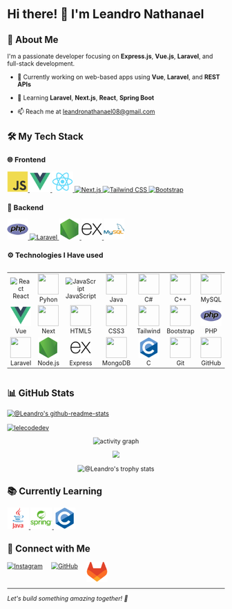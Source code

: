 # Hi there! 👋 I'm Leandro Nathanael

## 🚀 About Me

I'm a passionate developer focusing on **Express.js**, **Vue.js**, **Laravel**, and full-stack development.

- 🔭 Currently working on web-based apps using **Vue**, **Laravel**, and **REST APIs**
- 🌱 Learning **Laravel**, **Next.js**, **React**, **Spring Boot**

- 📫 Reach me at [leandronathanael08@gmail.com](mailto:leandronathanael08@gmail.com)

## 🛠️ My Tech Stack

### 🌐 Frontend

<p align="left"> <a href="https://developer.mozilla.org/en-US/docs/Web/JavaScript" target="_blank" rel="noreferrer"> <img src="https://raw.githubusercontent.com/devicons/devicon/master/icons/javascript/javascript-original.svg" alt="JavaScript" width="48" height="48"/> </a> <a href="https://vuejs.org/" target="_blank" rel="noreferrer"> <img src="https://raw.githubusercontent.com/devicons/devicon/master/icons/vuejs/vuejs-original.svg" alt="Vue.js" width="48" height="48"/> </a> <a href="https://reactjs.org/" target="_blank" rel="noreferrer"> <img src="https://raw.githubusercontent.com/devicons/devicon/master/icons/react/react-original.svg" alt="React" width="48" height="48"/> </a> <a href="https://nextjs.org/" target="_blank" rel="noreferrer"> <img src="https://www.vectorlogo.zone/logos/nextjs/nextjs-icon.svg" alt="Next.js" width="48" height="48"/> </a> <a href="https://tailwindcss.com/" target="_blank" rel="noreferrer"> <img src="https://www.svgrepo.com/show/374118/tailwind.svg" alt="Tailwind CSS" width="48" height="48"/> </a> <a href="https://getbootstrap.com" target="_blank" rel="noreferrer"> <img src="https://cdn.worldvectorlogo.com/logos/bootstrap-5-1.svg" alt="Bootstrap" width="48" height="48"/> </a> </p>

### 🧠 Backend

<p align="left"> <a href="https://www.php.net" target="_blank" rel="noreferrer"> <img src="https://raw.githubusercontent.com/devicons/devicon/master/icons/php/php-original.svg" alt="PHP" width="48" height="48"/> </a> <a href="https://laravel.com/" target="_blank" rel="noreferrer"> <img src="https://www.svgrepo.com/show/353985/laravel.svg" alt="Laravel" width="48" height="48"/> </a> <a href="https://nodejs.org/" target="_blank" rel="noreferrer"> <img src="https://raw.githubusercontent.com/devicons/devicon/master/icons/nodejs/nodejs-original.svg" alt="Node.js" width="48" height="48"/> </a> <a href="https://expressjs.com/" target="_blank" rel="noreferrer"> <img src="https://raw.githubusercontent.com/devicons/devicon/master/icons/express/express-original.svg" alt="Express.js" width="48" height="48"/> </a> <a href="https://www.mysql.com/" target="_blank" rel="noreferrer"> <img src="https://raw.githubusercontent.com/devicons/devicon/master/icons/mysql/mysql-original-wordmark.svg" alt="MySQL" width="48" height="48"/> </a> </p>

### ⚙️ Technologies I Have used

<div style="display: flex; align-items: flex-start; align: center">
<table align="center">
  <tr>
    <td align="center" width="96">
        <img src="https://techstack-generator.vercel.app/react-icon.svg" alt="React" width="65" height="65" />
      <br>React
    </td>
    <td align="center" width="96">
        <img src="https://techstack-generator.vercel.app/python-icon.svg" width="48" height="48" />
      <br>Pyhon
    </td>
    <td align="center" width="96">
        <img src="https://techstack-generator.vercel.app/js-icon.svg" alt="JavaScript" width="65" height="65" />
      <br>JavaScript
    </td>
    <td align="center" width="96">
        <img src="https://techstack-generator.vercel.app/java-icon.svg" width="48" height="48" />
      <br>Java
    </td>
    <td align="center" width="96">
        <img src="https://techstack-generator.vercel.app/csharp-icon.svg" width="48" height="48" />
      <br>C#
    </td>
    <td align="center" width="96">
        <img src="https://techstack-generator.vercel.app/cpp-icon.svg" width="48" height="48" />
      <br>C++
    </td>
    <td align="center" width="96">
        <img src="https://techstack-generator.vercel.app/mysql-icon.svg" width="48" height="48" />
      <br>MySQL
    </td>
    
    
  </tr>
  <tr>
  <td align="center" width="96">
        <img src="https://raw.githubusercontent.com/devicons/devicon/master/icons/vuejs/vuejs-original.svg" width="48" height="48" />
      <br>Vue
    </td>
    <td align="center" width="96">
        <img src="https://www.vectorlogo.zone/logos/nextjs/nextjs-icon.svg" width="48" height="48" />
      <br>Next
    </td>
  <td align="center" width="96">
        <img src="https://skillicons.dev/icons?i=html" width="48" height="48" />
      <br>HTML5
    </td>
    <td align="center" width="96">
        <img src="https://skillicons.dev/icons?i=css" width="48" height="48" />
      <br>CSS3
    </td>
    <td align="center" width="96">
        <img src="https://www.svgrepo.com/show/374118/tailwind.svg" width="48" height="48" />
      <br>Tailwind
    </td>
    <td align="center" width="96">
        <img src="https://cdn.worldvectorlogo.com/logos/bootstrap-5-1.svg" width="48" height="48" />
      <br>Bootstrap
    </td>
    <td align="center" width="96">
        <img src="https://raw.githubusercontent.com/devicons/devicon/master/icons/php/php-original.svg" width="48" height="48" />
      <br>PHP
    </td>

  </tr>
  <tr>
  <td align="center" width="96">
        <img src="https://www.svgrepo.com/show/353985/laravel.svg" width="48" height="48" />
      <br>Laravel
    </td>
  <td align="center" width="96">
        <img src="https://raw.githubusercontent.com/devicons/devicon/master/icons/nodejs/nodejs-original.svg" width="48" height="48" />
      <br>Node.js
    </td>
    <td align="center" width="96">
        <img src="https://raw.githubusercontent.com/devicons/devicon/master/icons/express/express-original.svg" width="48" height="48" />
      <br>Express
    </td>
    <td align="center" width="96">
        <img src="https://skillicons.dev/icons?i=mongodb" width="48" height="48" />
      <br>MongoDB
    </td>
    <td align="center" width="96">
        <img src="https://raw.githubusercontent.com/devicons/devicon/master/icons/c/c-original.svg" width="48" height="48" />
      <br>C
    </td>
    <td align="center" width="96">
        <img src="https://skillicons.dev/icons?i=git" width="48" height="48" />
      <br>Git
    </td>
    <td align="center" width="96">
        <img src="https://skillicons.dev/icons?i=github" width="48" height="48" />
      <br>GitHub
    </td>
    
  </tr>
</table>
</div>

## 📊 GitHub Stats

<p align="center">

<a href="https://github.com/LeleCodeDev?tab=repositories"><img src="https://github-readme-stats-one-bice.vercel.app/api?username=lelecodedev&theme=radical&show_icons=true&count_private=true&hide_border=true&role=OWNER,ORGANIZATION_MEMBER,COLLABORATOR" width="48%" alt="@Leandro's github-readme-stats"/></a>

<a href="https://github.com/lelecodedev?tab=stars"><img align="center" src="https://github-readme-streak-stats.herokuapp.com/?user=lelecodedev&theme=radical&hide_border=true" 
width="48%" alt="lelecodedev" /></a>

</p>

<p align="center"> 
  <img src="https://github-readme-activity-graph.vercel.app/graph?username=lelecodedev&theme=react-dark&hide_border=true&hide_title=false&area=true&custom_title=Total%20contribution%20graph%20in%20all%20repo" width="100%" alt="activity graph">
</p>

  <p align="center">
  <img src="https://github-readme-stats.vercel.app/api/top-langs/?username=lelecodedev&layout=compact&theme=radical&hide_border=true" >
  </p>

  <p align="center">
  <img  src="https://github-profile-trophy.vercel.app/?username=lelecodedev&theme=radical&no-frame=true&column=3&row=2" alt="@Leandro's trophy stats" width="70%"/>
  </p>

## 📚 Currently Learning

<p align="left"> <a href="https://openjdk.java.net/" target="_blank" rel="noreferrer"> <img src="https://raw.githubusercontent.com/devicons/devicon/master/icons/java/java-original-wordmark.svg" alt="Java" width="50" height="50"/> </a> <a href="https://spring.io/projects/spring-boot" target="_blank" rel="noreferrer"> <img src="https://raw.githubusercontent.com/devicons/devicon/master/icons/spring/spring-original-wordmark.svg" alt="Spring Boot" width="50" height="50"/> </a> <a href="https://en.wikipedia.org/wiki/C_(programming_language)" target="_blank" rel="noreferrer"> <img src="https://raw.githubusercontent.com/devicons/devicon/master/icons/c/c-original.svg" alt="C" width="50" height="50"/> </a> </p>

## 🔗 Connect with Me

<p style="display: flex; gap: 20px;"> 
  <a href="https://www.instagram.com/leandronathanael_08" target="blank">
    <img align="center" src="https://raw.githubusercontent.com/rahuldkjain/github-profile-readme-generator/master/src/images/icons/Social/instagram.svg" alt="Instagram" height="48" width="48" />
  </a>
  <a href="https://github.com/lelecodedev" target="blank">
    <img align="center" src="https://raw.githubusercontent.com/rahuldkjain/github-profile-readme-generator/master/src/images/icons/Social/github.svg" alt="GitHub" height="48" width="48" />
  </a>
  <a href="https://gitlab.com/leandronathanael08" target="blank">
    <img align="center" src="https://raw.githubusercontent.com/devicons/devicon/master/icons/gitlab/gitlab-original.svg" alt="GitLab" height="48" width="48" />
  </a>
</p>

---

_Let's build something amazing together! 🚀_
